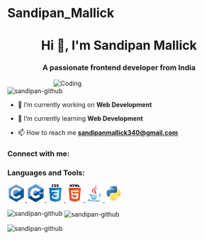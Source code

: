 # Sandipan_Mallick
<h1 align="center">Hi 👋, I'm Sandipan Mallick</h1>
<h3 align="center">A passionate frontend developer from India</h3>
<img align="right" alt="Coding" width="400" src="https://img.etimg.com/thumb/height-450,width-600,imgsize-638053,msid-84146056/.jpg">


<p align="left"> <img src="https://komarev.com/ghpvc/?username=sandipan-github&label=Profile%20views&color=0e75b6&style=flat" alt="sandipan-github" /> </p>

- 🔭 I’m currently working on **Web Development**

- 🌱 I’m currently learning **Web Development**

- 📫 How to reach me **sandipanmallick340@gmail.com**

<h3 align="left">Connect with me:</h3>
<p align="left">
</p>

<h3 align="left">Languages and Tools:</h3>
<p align="left"> <a href="https://www.cprogramming.com/" target="_blank" rel="noreferrer"> <img src="https://raw.githubusercontent.com/devicons/devicon/master/icons/c/c-original.svg" alt="c" width="40" height="40"/> </a> <a href="https://www.w3schools.com/cpp/" target="_blank" rel="noreferrer"> <img src="https://raw.githubusercontent.com/devicons/devicon/master/icons/cplusplus/cplusplus-original.svg" alt="cplusplus" width="40" height="40"/> </a> <a href="https://www.w3schools.com/css/" target="_blank" rel="noreferrer"> <img src="https://raw.githubusercontent.com/devicons/devicon/master/icons/css3/css3-original-wordmark.svg" alt="css3" width="40" height="40"/> </a> <a href="https://www.w3.org/html/" target="_blank" rel="noreferrer"> <img src="https://raw.githubusercontent.com/devicons/devicon/master/icons/html5/html5-original-wordmark.svg" alt="html5" width="40" height="40"/> </a> <a href="https://www.java.com" target="_blank" rel="noreferrer"> <img src="https://raw.githubusercontent.com/devicons/devicon/master/icons/java/java-original.svg" alt="java" width="40" height="40"/> </a> <a href="https://www.python.org" target="_blank" rel="noreferrer"> <img src="https://raw.githubusercontent.com/devicons/devicon/master/icons/python/python-original.svg" alt="python" width="40" height="40"/> </a> </p>

<p><img align="left" src="https://github-readme-stats.vercel.app/api/top-langs?username=sandipan-github&show_icons=true&locale=en&layout=compact" alt="sandipan-github" /></p>

<p>&nbsp;<img align="center" src="https://github-readme-stats.vercel.app/api?username=sandipan-github&show_icons=true&locale=en" alt="sandipan-github" /></p>

<p><img align="center" src="https://github-readme-streak-stats.herokuapp.com/?user=sandipan-github&" alt="sandipan-github" /></p>
